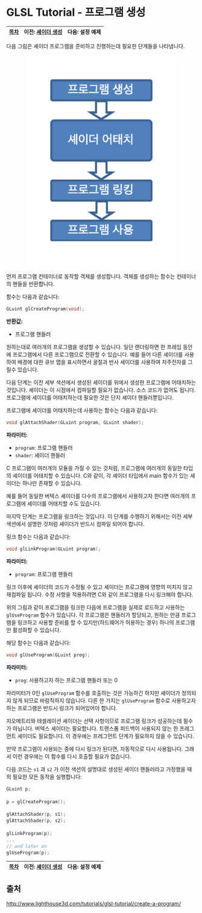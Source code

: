 # GLSL Tutorial - 프로그램 생성

| [목차](../../README.md) | 이전: [셰이더 생성](../10_creating_a_shader/10_creating_a_shader.md) | 다음: 설정 예제 |
| :---------------------- | -------------------------------------------------------------------: | --------------: |

다음 그림은 셰이더 프로그램을 준비하고 진행하는데 필요한 단계들을 나타냅니다.

<p align="center"><img src="../../images/11_creating_a_program/11_creating_a_program_kor.png" width="400"></p>

먼저 프로그램 컨테이너로 동작할 객체를 생성합니다. 객체를 생성하는 함수는 컨테이너의 핸들을 반환합니다.

함수는 다음과 같습니다:

```cpp
GLuint glCreateProgram(void);
```

**반환값:**

- 프로그램 핸들러

원하는대로 여러개의 프로그램을 생성할 수 있습니다. 일단 랜더링하면 한 프레임 동안에 프로그램에서 다른 프로그램으로 전환할 수 있습니다. 예를 들어 다른 셰이더를 사용하여 배경에 대한 큐브 맵을 표시하면서 굴절과 반사 셰이더를 사용하여 차주전자를 그릴수 있습니다.

다음 단계는 이전 세부 색션에서 생성된 셰이더를 위에서 생성한 프로그램에 어태치하는 것입니다. 셰이더는 이 시점에서 컴파일할 필요가 없습니다. 소스 코드가 없어도 됩니다. 프로그램에 셰이더를 어태치하는데 필요한 것은 단지 셰이더 핸들러뿐입니다.

프로그램에 셰이더를 어태치하는데 사용하는 함수는 다음과 같습니다:

```cpp
void glAttachShader(GLuint program, GLuint shader);
```

**파라미터:**

- `program`: 프로그램 핸들러
- `shader`: 셰이더 핸들러

C 프로그램이 여러개의 모듈을 가질 수 있는 것처럼, 프로그램에 여러개의 동일한 타입의 셰이더를 어태치할 수 있습니다. C와 같이, 각 셰이더 타입에서 main 함수가 있는 셰이더는 하나만 존재할 수 있습니다.

예를 들어 동일한 버텍스 셰이더를 다수의 프로그램에서 사용하고자 한다면 여러개의 프로그램에 셰이더를 어태치할 수도 있습니다.

마지막 단계는 프로그램을 링크하는 것입니다. 이 단계를 수행하기 위해서는 이전 세부 색션에서 설명한 것처럼 셰이더가 반드시 컴파일 되어야 합니다.

링크 함수는 다음과 같습니다:

```cpp
void glLinkProgram(GLuint program);
```

**파라미터:**

- `program`: 프로그램 핸들러

링크 이후에 셰이더의 코드가 수정될 수 있고 셰이더는 프로그램에 영향의 미치지 않고 재컴파일 됩니다. 수정 사항을 적용하려면 C와 같이 프로그램을 다시 링크해야 합니다.

위의 그림과 같이 프로그램을 링크한 다음에 프로그램을 실제로 로드하고 사용하는 `glUseProgram` 함수가 있습니다. 각 프로그램은 핸들러가 할당되고, 원하는 만큼 프로그램을 링크하고 사용할 준비를 할 수 있지만(하드웨어가 허용하는 경우) 하나의 프로그램만 활성화할 수 있습니다.

해당 함수는 다음과 같습니다:

```cpp
void glUseProgram(GLuint prog);
```

**파라미터:**

- `prog`: 사용하고자 하는 프로그램 핸들러 또는 0

파라미터가 0인 `glUseProgram` 함수를 호출하는 것은 가능하긴 하지만 셰이더가 정의되지 않게 되므로 바람직하지 않습니다. 다른 한 가지는 `glUseProgram` 함수로 사용하고자 하는 프로그램은 반드시 링크가 되어있어야 합니다.

지오메트리와 테셀레이션 셰이더는 선택 사항이므로 프로그램 링크가 성공하는데 필수가 아닙니다. 버텍스 셰이더는 필요합니다. 트랜스폼 피드백이 사용되지 않는 한 프레그먼트 셰이더도 필요합니다. 이 경우에는 프레그먼트 단계가 필요하지 않을 수 있습니다.

만약 프로그램이 사용되는 중에 다시 링크가 된다면, 자동적으로 다시 사용됩니다. 그래서 이런 경우에는 이 함수를 다시 호출할 필요가 없습니다.

다음 코드는 `s1` 과 `s2` 가 이전 색션의 설명대로 생성된 셰이더 핸들러라고 가정했을 때의 필요한 모든 동작을 실행합니다:

```cpp
GLuint p;

p = glCreateProgram();

glAttachShader(p, s1);
glAttachShader(p, s2);

glLinkProgram(p);
...
// and later on
glUseProgram(p);
```

| [목차](../../README.md) | 이전: [셰이더 생성](../10_creating_a_shader/10_creating_a_shader.md) | 다음: 설정 예제 |
| :---------------------- | -------------------------------------------------------------------: | --------------: |

## 출처

http://www.lighthouse3d.com/tutorials/glsl-tutorial/create-a-program/

